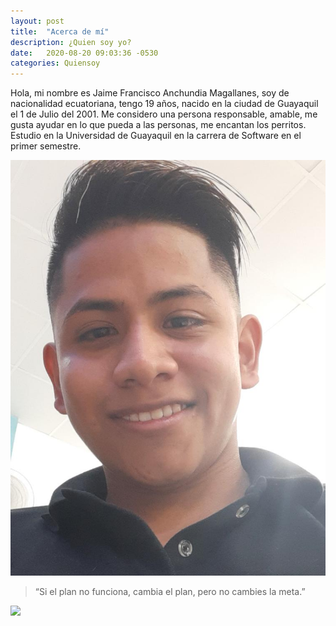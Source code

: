 ```yaml
---
layout: post
title:  "Acerca de mí"
description: ¿Quien soy yo?
date:   2020-08-20 09:03:36 -0530
categories: Quiensoy
---
```

Hola, mi nombre es Jaime Francisco Anchundia Magallanes, soy de nacionalidad ecuatoriana, tengo 19 años, nacido en la ciudad de Guayaquil el 1 de Julio del 2001.
Me considero una persona responsable, amable, me gusta ayudar en lo que pueda a las personas, me encantan los perritos.
Estudio en la Universidad de Guayaquil en la carrera de Software en el primer semestre.

![](https://github.com/jaimeanchundia/texture/blob/master/assets/images/lem.jpg)
> “Si el plan no funciona, cambia el plan, pero no cambies la meta.”

![](https://images.pexels.com/photos/1126384/pexels-photo-1126384.jpeg)
